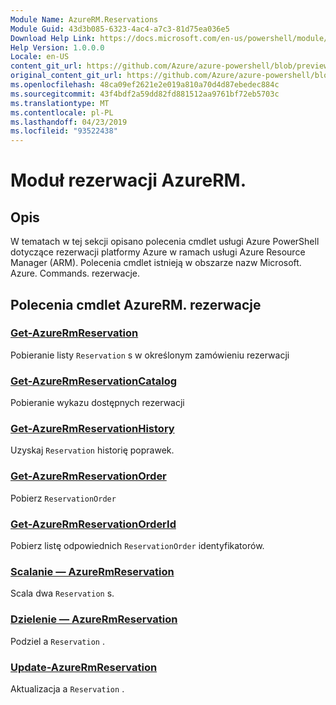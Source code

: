 ```yaml
---
Module Name: AzureRM.Reservations
Module Guid: 43d3b085-6323-4ac4-a7c3-81d75ea036e5
Download Help Link: https://docs.microsoft.com/en-us/powershell/module/azurerm.reservations
Help Version: 1.0.0.0
Locale: en-US
content_git_url: https://github.com/Azure/azure-powershell/blob/preview/src/ResourceManager/Reservations/Commands.Reservations/help/AzureRM.Reservations.md
original_content_git_url: https://github.com/Azure/azure-powershell/blob/preview/src/ResourceManager/Reservations/Commands.Reservations/help/AzureRM.Reservations.md
ms.openlocfilehash: 48ca09ef2621e2e019a810a70d4d87ebedec884c
ms.sourcegitcommit: 43f4bdf2a59dd82fd881512aa9761bf72eb5703c
ms.translationtype: MT
ms.contentlocale: pl-PL
ms.lasthandoff: 04/23/2019
ms.locfileid: "93522438"
---
```

# Moduł rezerwacji AzureRM.
## Opis
W tematach w tej sekcji opisano polecenia cmdlet usługi Azure PowerShell dotyczące rezerwacji platformy Azure w ramach usługi Azure Resource Manager (ARM). Polecenia cmdlet istnieją w obszarze nazw Microsoft. Azure. Commands. rezerwacje.

## Polecenia cmdlet AzureRM. rezerwacje
### [Get-AzureRmReservation](Get-AzureRmReservation.md)
Pobieranie listy `Reservation` s w określonym zamówieniu rezerwacji

### [Get-AzureRmReservationCatalog](Get-AzureRmReservationCatalog.md)
Pobieranie wykazu dostępnych rezerwacji

### [Get-AzureRmReservationHistory](Get-AzureRmReservationHistory.md)
Uzyskaj `Reservation` historię poprawek.

### [Get-AzureRmReservationOrder](Get-AzureRmReservationOrder.md)
Pobierz `ReservationOrder`

### [Get-AzureRmReservationOrderId](Get-AzureRmReservationOrderId.md)
Pobierz listę odpowiednich `ReservationOrder` identyfikatorów.

### [Scalanie — AzureRmReservation](Merge-AzureRmReservation.md)
Scala dwa `Reservation` s.

### [Dzielenie — AzureRmReservation](Split-AzureRmReservation.md)
Podziel a `Reservation` .

### [Update-AzureRmReservation](Update-AzureRmReservation.md)
Aktualizacja a `Reservation` .


